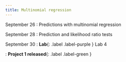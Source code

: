 ```yaml
---
title: Multinomial regression
---
```


September 26
: Predictions with multinomial regression

September 28
: Prediction and likelihood ratio tests

September 30
: **Lab**{: .label .label-purple } Lab 4

: **Project 1 released**{: .label .label-green }